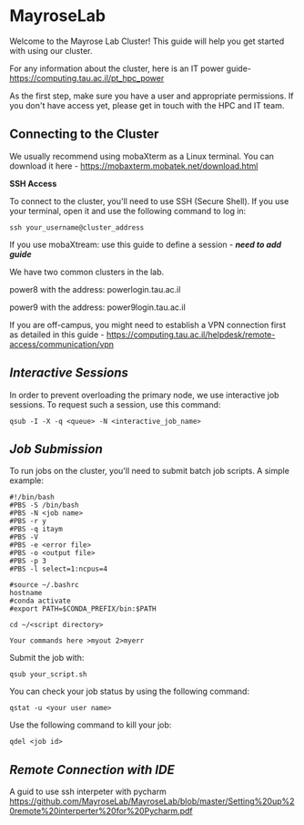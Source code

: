 # MayroseLab
Welcome to the Mayrose Lab Cluster! This guide will help you get started with using our cluster.

For any information about the cluster, here is an IT power guide- https://computing.tau.ac.il/pt_hpc_power

As the first step, make sure you have a user and appropriate permissions. If you don't have access yet, please get in touch with the HPC and IT team. 

**Connecting to the Cluster**
------
We usually recommend using mobaXterm as a Linux terminal.
You can download it here - https://mobaxterm.mobatek.net/download.html


**SSH Access**

To connect to the cluster, you'll need to use SSH (Secure Shell). If you use your terminal, open it and use the following command to log in:
```
ssh your_username@cluster_address
```
If you use mobaXtream: use this guide to define a session - ***need to add guide*** 

We have two common clusters in the lab. 

power8 with the address: powerlogin.tau.ac.il

power9 with the address: power9login.tau.ac.il

If you are off-campus, you might need to establish a VPN connection first as detailed in this guide - https://computing.tau.ac.il/helpdesk/remote-access/communication/vpn

*Interactive Sessions*
------
In order to prevent overloading the primary node, we use interactive job sessions. To request such a session, use this command:
```
qsub -I -X -q <queue> -N <interactive_job_name>
```

*Job Submission*
------
To run jobs on the cluster, you'll need to submit batch job scripts. A simple example:
```
#!/bin/bash
#PBS -S /bin/bash
#PBS -N <job name>
#PBS -r y
#PBS -q itaym
#PBS -V
#PBS -e <error file>
#PBS -o <output file>
#PBS -p 3
#PBS -l select=1:ncpus=4

#source ~/.bashrc
hostname
#conda activate
#export PATH=$CONDA_PREFIX/bin:$PATH

cd ~/<script directory> 

Your commands here >myout 2>myerr
```

Submit the job with:
```
qsub your_script.sh
```

You can check your job status by using the following command:
```
qstat -u <your user name>
```
Use the following command to kill your job:
```
qdel <job id> 
```

*Remote Connection with IDE*
------
A guid to use ssh interpeter with pycharm https://github.com/MayroseLab/MayroseLab/blob/master/Setting%20up%20remote%20interperter%20for%20Pycharm.pdf
